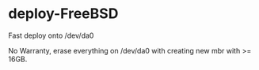 # deploy-FreeBSD

Fast deploy onto /dev/da0 

No Warranty, erase everything on /dev/da0 with creating new mbr with >= 16GB. 

